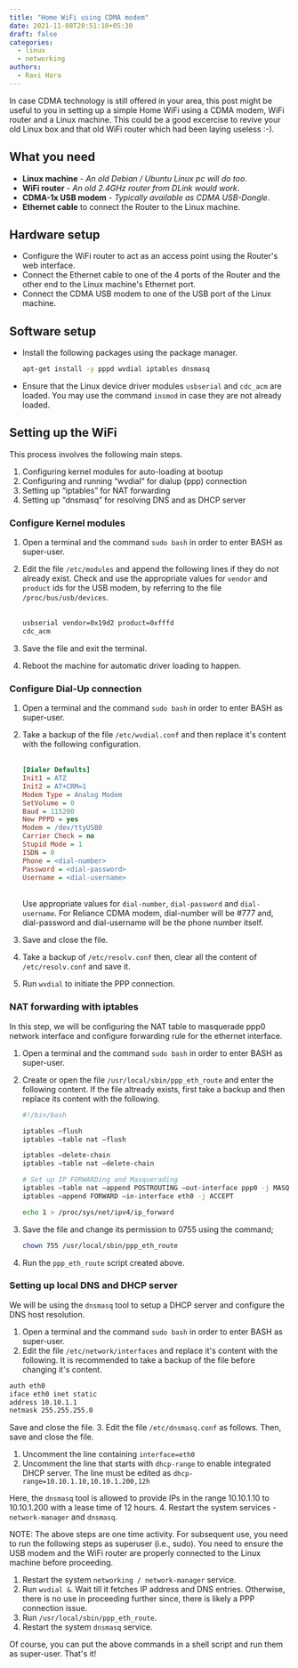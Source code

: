 ```yaml
---
title: "Home WiFi using CDMA modem"
date: 2021-11-08T20:51:10+05:30
draft: false
categories:
  - linux
  - networking
authors:
  - Ravi Hara
---
```


In case CDMA technology is still offered in your area, this post might be useful to you in setting up a simple Home WiFi
using a CDMA modem, WiFi router and a Linux machine. This could be a good excercise to revive your old Linux box and that
old WiFi router which had been laying useless :-).

## What you need

* **Linux machine** - *An old Debian / Ubuntu Linux pc will do too*.
* **WiFi router** - *An old 2.4GHz router from DLink would work*.
* **CDMA-1x USB modem** - *Typically available as CDMA USB-Dongle*.
* **Ethernet cable** to connect the Router to the Linux machine.

## Hardware setup

* Configure the WiFi router to act as an access point using the Router's web interface.
* Connect the Ethernet cable to one of the 4 ports of the Router and the other end to the Linux machine's Ethernet port.
* Connect the CDMA USB modem to one of the USB port of the Linux machine.

## Software setup

* Install the following packages using the package manager.

  ```bash
  apt-get install -y pppd wvdial iptables dnsmasq
  ```

* Ensure that the Linux device driver modules `usbserial` and `cdc_acm` are loaded. You may use the command `insmod`
  in case they are not already loaded.

## Setting up the WiFi

This process involves the following main steps.

1. Configuring kernel modules for auto-loading at bootup
2. Configuring and running “wvdial” for dialup (ppp) connection
3. Setting up “iptables” for NAT forwarding
4. Setting up “dnsmasq” for resolving DNS and as DHCP server

### Configure Kernel modules

1. Open a terminal and the command `sudo bash` in order to enter BASH as super-user.
2. Edit the file `/etc/modules` and append the following lines if they do not already exist.
   Check and use the appropriate values for `vendor` and `product` ids for the USB modem, by
   referring to the file `/proc/bus/usb/devices`.<br/><br/>

    ```bash
   usbserial vendor=0x19d2 product=0xfffd
   cdc_acm
   ```

3. Save the file and exit the terminal.
4. Reboot the machine for automatic driver loading to happen.

### Configure Dial-Up connection

1. Open a terminal and the command `sudo bash` in order to enter BASH as super-user.
2. Take a backup of the file `/etc/wvdial.conf` and then replace it's content with the following configuration.<br/><br/>

    ```ini
    [Dialer Defaults]
    Init1 = ATZ
    Init2 = AT+CRM=1
    Modem Type = Analog Modem
    SetVolume = 0
    Baud = 115200
    New PPPD = yes
    Modem = /dev/ttyUSB0
    Carrier Check = no
    Stupid Mode = 1
    ISDN = 0
    Phone = <dial-number>
    Password = <dial-password>
    Username = <dial-username>
    ```

    <br/>Use appropriate values for `dial-number`, `dial-password` and `dial-username`. For Reliance CDMA modem,
    dial-number will be #777 and, dial-password and dial-username will be the phone number itself.

3. Save and close the file.
4. Take a backup of `/etc/resolv.conf` then, clear all the content of `/etc/resolv.conf` and save it.
5. Run `wvdial` to initiate the PPP connection.

### NAT forwarding with iptables

In this step, we will be configuring the NAT table to masquerade ppp0 network interface
and configure forwarding rule for the ethernet interface.

1. Open a terminal and the command `sudo bash` in order to enter BASH as super-user.
2. Create or open the file `/usr/local/sbin/ppp_eth_route` and enter the following content.
    If the file altready exists, first take a backup and then replace its content with the following.

    ```bash
    #!/bin/bash

    iptables —flush
    iptables —table nat —flush

    iptables —delete-chain
    iptables —table nat —delete-chain

    # Set up IP FORWARDing and Masquerading
    iptables —table nat —append POSTROUTING —out-interface ppp0 -j MASQUERADE
    iptables —append FORWARD —in-interface eth0 -j ACCEPT

    echo 1 > /proc/sys/net/ipv4/ip_forward
    ```

3. Save the file and change its permission to 0755 using the command;

    ```bash
    chown 755 /usr/local/sbin/ppp_eth_route
    ```

4. Run the `ppp_eth_route` script created above.

### Setting up local DNS and DHCP server

We will be using the `dnsmasq` tool to setup a DHCP server and configure the DNS host resolution.

1. Open a terminal and the command `sudo bash` in order to enter BASH as super-user.
2. Edit the file `/etc/network/interfaces` and replace it's content with the following.
    It is recommended to take a backup of the file before changing it's content.

  ```bash
  auth eth0
  iface eth0 inet static
  address 10.10.1.1
  netmask 255.255.255.0
  ```

  Save and close the file.
3. Edit the file `/etc/dnsmasq.conf` as follows. Then, save and close the file.

   1. Uncomment the line containing `interface=eth0`
   2. Uncomment the line that starts with `dhcp-range` to enable integrated DHCP server. The line
      must be edited as `dhcp-range=10.10.1.10,10.10.1.200,12h`

  Here, the `dnsmasq` tool is allowed to provide IPs in the range 10.10.1.10 to 10.10.1.200 with a lease time of 12 hours.
4. Restart the system services - `network-manager` and `dnsmasq`.

NOTE: The above steps are one time activity. For subsequent use, you need to run the following steps
as superuser (i.e., sudo). You need to ensure the USB modem and the WiFi router are properly connected to
the Linux machine before proceeding.

1. Restart the system `networking / network-manager` service.
2. Run `wvdial &`. Wait till it fetches IP address and DNS entries. Otherwise, there is no use
   in proceeding further since, there is likely a PPP connection issue.
3. Run `/usr/local/sbin/ppp_eth_route`.
4. Restart the system `dnsmasq` service.

Of course, you can put the above commands in a shell script and run them as super-user. That's it!
